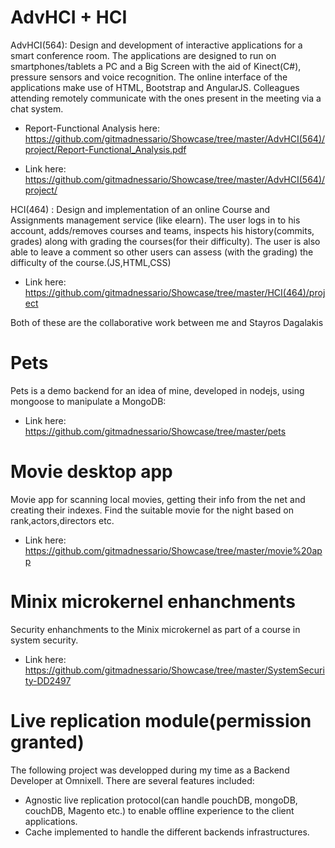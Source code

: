 # AdvHCI + HCI
AdvHCI(564): Design and development of interactive applications for a smart conference room. The applications are designed to run on smartphones/tablets a PC and a Big Screen with the aid of Kinect(C#), pressure sensors and voice recognition. The online interface of the applications make use of HTML, Bootstrap and AngularJS. Colleagues attending remotely communicate with the ones present in the meeting via a chat system.

   - Report-Functional Analysis here: https://github.com/gitmadnessario/Showcase/tree/master/AdvHCI(564)/project/Report-Functional_Analysis.pdf

   - Link here: https://github.com/gitmadnessario/Showcase/tree/master/AdvHCI(564)/project/

HCI(464) : Design and implementation of an online Course and Assignments management service (like elearn). The user logs in to his account, adds/removes courses and teams, inspects his history(commits, grades) along with grading the courses(for their difficulty). The user is also able to leave a comment so other users can assess (with the grading) the difficulty of the course.(JS,HTML,CSS)

   - Link here: https://github.com/gitmadnessario/Showcase/tree/master/HCI(464)/project

Both of these are the collaborative work between me and Stayros Dagalakis

# Pets
Pets is a demo backend for an idea of mine, developed in nodejs, using mongoose to manipulate a MongoDB:
  - Link here: https://github.com/gitmadnessario/Showcase/tree/master/pets
  
# Movie desktop app
  Movie app for scanning local movies, getting their info from the net and creating their indexes. Find the suitable movie for the night based on rank,actors,directors etc.
  
  - Link here: https://github.com/gitmadnessario/Showcase/tree/master/movie%20app

# Minix microkernel enhanchments
  Security enhanchments to the Minix microkernel as part of a course in system security.

  - Link here: https://github.com/gitmadnessario/Showcase/tree/master/SystemSecurity-DD2497

# Live replication module(permission granted)
  The following project was developped during my time as a Backend Developer at Omnixell. There are several features included:
  - Agnostic live replication protocol(can handle pouchDB, mongoDB, couchDB, Magento etc.) to enable offline experience to the client applications.
  - Cache implemented to handle the different backends infrastructures.

